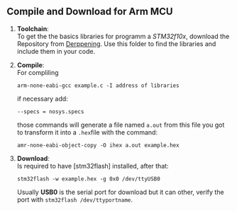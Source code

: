 ## Compile and Download for Arm MCU  

1. **Toolchain**:  
To get the the basics libraries for programm a *STM32f10x*, download the Repository from [Derppening]. Use this folder to find the libraries and include them in your code.  

2. **Compile**:  
For compliling  

    `arm-none-eabi-gcc example.c -I address of libraries`  

    if necessary add:  

    `--specs = nosys.specs`  
    
    those commands will generate a file named `a.out` from this file you got to transform it into a `.hex`file with the command:  

    `amr-none-eabi-object-copy -O ihex a.out example.hex`  

3. **Download**:  
Is required to have [stm32flash] installed, after that:  

    `stm32flash -w example.hex -g 0x0 /dev/ttyUSB0`

    Usually **USB0** is the serial port for download but it can other, verify the port with `stm32flash /dev/ttyportname`.





























[Derppening]: https://github.com/Derppening/stm32f103